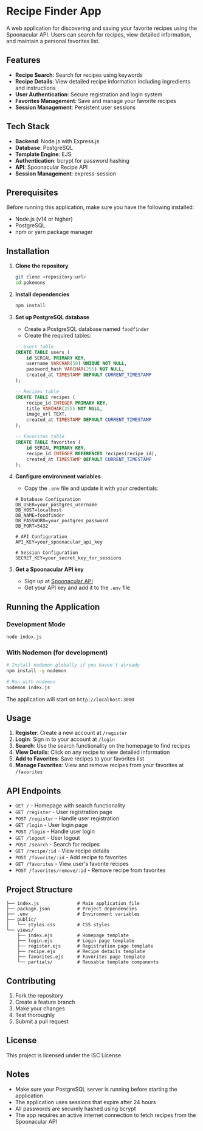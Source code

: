 # Recipe Finder App

A web application for discovering and saving your favorite recipes using the Spoonacular API. Users can search for recipes, view detailed information, and maintain a personal favorites list.

## Features

- **Recipe Search**: Search for recipes using keywords
- **Recipe Details**: View detailed recipe information including ingredients and instructions
- **User Authentication**: Secure registration and login system
- **Favorites Management**: Save and manage your favorite recipes
- **Session Management**: Persistent user sessions

## Tech Stack

- **Backend**: Node.js with Express.js
- **Database**: PostgreSQL
- **Template Engine**: EJS
- **Authentication**: bcrypt for password hashing
- **API**: Spoonacular Recipe API
- **Session Management**: express-session

## Prerequisites

Before running this application, make sure you have the following installed:

- Node.js (v14 or higher)
- PostgreSQL
- npm or yarn package manager

## Installation

1. **Clone the repository**
   ```bash
   git clone <repository-url>
   cd pokemons
   ```

2. **Install dependencies**
   ```bash
   npm install
   ```

3. **Set up PostgreSQL database**
   - Create a PostgreSQL database named `foodfinder`
   - Create the required tables:
   
   ```sql
   -- Users table
   CREATE TABLE users (
       id SERIAL PRIMARY KEY,
       username VARCHAR(50) UNIQUE NOT NULL,
       password_hash VARCHAR(255) NOT NULL,
       created_at TIMESTAMP DEFAULT CURRENT_TIMESTAMP
   );

   -- Recipes table
   CREATE TABLE recipes (
       recipe_id INTEGER PRIMARY KEY,
       title VARCHAR(255) NOT NULL,
       image_url TEXT,
       created_at TIMESTAMP DEFAULT CURRENT_TIMESTAMP
   );

   -- Favorites table
   CREATE TABLE favorites (
       id SERIAL PRIMARY KEY,
       recipe_id INTEGER REFERENCES recipes(recipe_id),
       created_at TIMESTAMP DEFAULT CURRENT_TIMESTAMP
   );
   ```

4. **Configure environment variables**
   - Copy the `.env` file and update it with your credentials:
   
   ```env
   # Database Configuration
   DB_USER=your_postgres_username
   DB_HOST=localhost
   DB_NAME=foodfinder
   DB_PASSWORD=your_postgres_password
   DB_PORT=5432

   # API Configuration
   API_KEY=your_spoonacular_api_key

   # Session Configuration
   SECRET_KEY=your_secret_key_for_sessions
   ```

5. **Get a Spoonacular API key**
   - Sign up at [Spoonacular API](https://spoonacular.com/food-api)
   - Get your API key and add it to the `.env` file

## Running the Application

### Development Mode
```bash
node index.js
```

### With Nodemon (for development)
```bash
# Install nodemon globally if you haven't already
npm install -g nodemon

# Run with nodemon
nodemon index.js
```

The application will start on `http://localhost:3000`

## Usage

1. **Register**: Create a new account at `/register`
2. **Login**: Sign in to your account at `/login`
3. **Search**: Use the search functionality on the homepage to find recipes
4. **View Details**: Click on any recipe to view detailed information
5. **Add to Favorites**: Save recipes to your favorites list
6. **Manage Favorites**: View and remove recipes from your favorites at `/favorites`

## API Endpoints

- `GET /` - Homepage with search functionality
- `GET /register` - User registration page
- `POST /register` - Handle user registration
- `GET /login` - User login page
- `POST /login` - Handle user login
- `GET /logout` - User logout
- `POST /search` - Search for recipes
- `GET /recipe/:id` - View recipe details
- `POST /favorite/:id` - Add recipe to favorites
- `GET /favorites` - View user's favorite recipes
- `POST /favorites/remove/:id` - Remove recipe from favorites

## Project Structure

```
├── index.js              # Main application file
├── package.json          # Project dependencies
├── .env                  # Environment variables
├── public/
│   └── styles.css        # CSS styles
└── views/
    ├── index.ejs         # Homepage template
    ├── login.ejs         # Login page template
    ├── register.ejs      # Registration page template
    ├── recipe.ejs        # Recipe details template
    ├── favorites.ejs     # Favorites page template
    └── partials/         # Reusable template components
```

## Contributing

1. Fork the repository
2. Create a feature branch
3. Make your changes
4. Test thoroughly
5. Submit a pull request

## License

This project is licensed under the ISC License.

## Notes

- Make sure your PostgreSQL server is running before starting the application
- The application uses sessions that expire after 24 hours
- All passwords are securely hashed using bcrypt
- The app requires an active internet connection to fetch recipes from the Spoonacular API